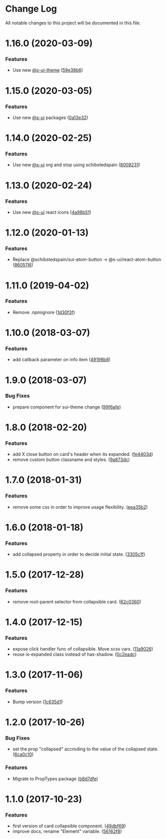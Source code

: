 # Change Log

All notable changes to this project will be documented in this file.

# 1.16.0 (2020-03-09)


### Features

* Use new [@s-ui-theme](https://github.com/s-ui-theme) ([59e38b6](https://github.com/SUI-Components/adevinta-spain-components/commit/59e38b6b493bd3c9d9b6a40490e8050393dbe1f4))



# 1.15.0 (2020-03-05)


### Features

* Use new [@s-ui](https://github.com/s-ui) packages ([0a13e32](https://github.com/SUI-Components/adevinta-spain-components/commit/0a13e32791964fcfc51e9ecb95d3ebf362010b2f))



# 1.14.0 (2020-02-25)


### Features

* Use new [@s-ui](https://github.com/s-ui) org and stop using schibstedspain ([8008231](https://github.com/SUI-Components/adevinta-spain-components/commit/8008231bcfd9750819ac5f923af317920cc8d516))



# 1.13.0 (2020-02-24)


### Features

* Use new [@s-ui](https://github.com/s-ui) react icons ([4a98b51](https://github.com/SUI-Components/adevinta-spain-components/commit/4a98b51ef4441a36f1c2c96e53bedbfa7378975e))



# 1.12.0 (2020-01-13)


### Features

* Replace @schibstedspain/sui-atom-button -> @s-ui/react-atom-button ([8605116](https://github.com/SUI-Components/adevinta-spain-components/commit/86051163209b908a7421626f0cd25748f0295ba1))



# 1.11.0 (2019-04-02)


### Features

* Remove .npmignore ([1d30f3f](https://github.com/SUI-Components/adevinta-spain-components/commit/1d30f3f95a121942d0e42d8f9a6bb2e386f81594))



# 1.10.0 (2018-03-07)


### Features

* add callback parameter on info item ([49198b8](https://github.com/SUI-Components/adevinta-spain-components/commit/49198b85ba3d08d872e0c03b00addc3dd6221441))



# 1.9.0 (2018-03-07)


### Bug Fixes

* prepare component for sui-theme change ([99f6afe](https://github.com/SUI-Components/adevinta-spain-components/commit/99f6afe33e8a8829e65e1feec80bc1361b1f9d8b))



# 1.8.0 (2018-02-20)


### Features

* add X close button on card's header when its expanded. ([fe4403d](https://github.com/SUI-Components/adevinta-spain-components/commit/fe4403d06aac29c107b401749f6baaee81aff888))
* remove custom button classname and styles. ([9a873dc](https://github.com/SUI-Components/adevinta-spain-components/commit/9a873dc3f1051a7bf2782ebcbddf0eaaec6fe3b0))



# 1.7.0 (2018-01-31)


### Features

* remove some css in order to improve usage flexibility. ([eea35b2](https://github.com/SUI-Components/adevinta-spain-components/commit/eea35b261950339e1faa73d8abd30c43869f17c5))



# 1.6.0 (2018-01-18)


### Features

* add collapsed property in order to decide initial state. ([3305c1f](https://github.com/SUI-Components/adevinta-spain-components/commit/3305c1f96076d014433363487f50e585827488a5))



# 1.5.0 (2017-12-28)


### Features

* remove root-parent selector from collapsible card. ([62c0360](https://github.com/SUI-Components/adevinta-spain-components/commit/62c0360c2abe6a12e393153a4779dc87b37d77b9))



# 1.4.0 (2017-12-15)


### Features

* expose click handler func of collapsible. Move scss vars. ([11a9026](https://github.com/SUI-Components/adevinta-spain-components/commit/11a90261f5b3acb3756ae63d9e4571d7b80bc54a))
* reuse is-expanded class instead of has-shadow. ([0c2eadc](https://github.com/SUI-Components/adevinta-spain-components/commit/0c2eadc555ba3dce48aef0f34c308702e114baa3))



# 1.3.0 (2017-11-06)


### Features

* Bump version ([1c635d1](https://github.com/SUI-Components/adevinta-spain-components/commit/1c635d1853798837caade33fe87340363366d356))



# 1.2.0 (2017-10-26)


### Bug Fixes

* set the prop "collapsed" accroding to the value of the collapsed state. ([6ca0c10](https://github.com/SUI-Components/adevinta-spain-components/commit/6ca0c1083355f0bb456685327e79cc876577e52a))


### Features

* Migrate to PropTypes package ([b8d7dfe](https://github.com/SUI-Components/adevinta-spain-components/commit/b8d7dfe2eddbfd7719fbbb8b5de160ea60c8bc57))



# 1.1.0 (2017-10-23)


### Features

* first version of card collapsible component. ([49dbf69](https://github.com/SUI-Components/adevinta-spain-components/commit/49dbf69bc5348cc976eaaaeeb5b5a48e76f62db3))
* improve docs, rename "Element" variable. ([56162f8](https://github.com/SUI-Components/adevinta-spain-components/commit/56162f84fe28d262517ecdbfaa19bae7ea93b84e))



